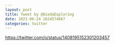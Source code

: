 ```yaml
--- 
layout: post 
title: Tweet by @DiedaExploring 
date: 2021-06-24 1624574867 
categories: twitter 
--- 
```

https://twitter.com/o/status/1408195152301203457